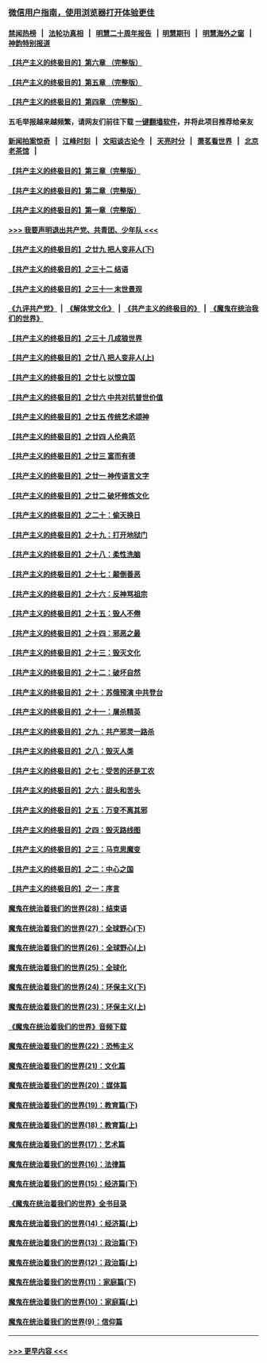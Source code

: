 ### [微信用户指南，使用浏览器打开体验更佳](https://github.com/gfw-breaker/banned-news1/blob/master/indexes/wechat-guide.md?t=0)
#### [禁闻热榜](热点新闻.md?t=0)  &nbsp;&nbsp;|&nbsp;&nbsp; [法轮功真相](https://github.com/gfw-breaker/truth/blob/master/README.md?t=0) &nbsp;&nbsp;|&nbsp;&nbsp; [明慧二十周年报告](https://github.com/gfw-breaker/mh-reports/blob/master/README.md?t=0) &nbsp;&nbsp;|&nbsp;&nbsp;[明慧期刊](https://github.com/gfw-breaker/mh-qikan) &nbsp;&nbsp;|&nbsp;&nbsp; [明慧海外之窗](https://github.com/gfw-breaker/mh-news/blob/master/README.md?t=0) &nbsp;&nbsp;|&nbsp;&nbsp; [神韵特别报道](https://github.com/gfw-breaker/mh-news/blob/master/shenyun.md?t=0)
#### [【共产主义的终极目的】第六章 （完整版）](../pages/nsc422/n11428913.md?t=02091844) 
#### [【共产主义的终极目的】第五章 （完整版）](../pages/nsc422/n11428912.md?t=02091844) 
#### [【共产主义的终极目的】第四章 （完整版）](../pages/nsc422/n11428907.md?t=02091844) 
#### 五毛举报越来越频繁，请网友们前往下载 [一键翻墙软件](https://github.com/gfw-breaker/ssr-accounts)，并将此项目推荐给亲友
#### [新闻拍案惊奇](https://github.com/gfw-breaker/banned-news1/blob/master/pages/link4.md) &nbsp;&nbsp;|&nbsp;&nbsp; [江峰时刻](https://github.com/gfw-breaker/banned-news1/blob/master/pages/link4.md) &nbsp;&nbsp;|&nbsp;&nbsp; [文昭谈古论今](https://github.com/gfw-breaker/banned-news1/blob/master/pages/link4.md) &nbsp;&nbsp;|&nbsp;&nbsp; [天亮时分](https://github.com/gfw-breaker/banned-news1/blob/master/pages/link4.md) &nbsp;&nbsp;|&nbsp;&nbsp; [萧茗看世界](https://github.com/gfw-breaker/banned-news1/blob/master/pages/link4.md) &nbsp;&nbsp;|&nbsp;&nbsp; [北京老茶馆](https://github.com/gfw-breaker/banned-news1/blob/master/pages/link4.md) &nbsp;&nbsp;|&nbsp;&nbsp; 
#### [【共产主义的终极目的】第三章（完整版）](../pages/nsc422/n11428848.md?t=02091844) 
#### [【共产主义的终极目的】第二章（完整版）](../pages/nsc422/n11428831.md?t=02091844) 
#### [【共产主义的终极目的】第一章（完整版）](../pages/nsc422/n11417651.md?t=02091844) 
#### [>>> 我要声明退出共产党、共青团、少年队 <<<](https://github.com/begood0513/goodnews/blob/master/quit/letter.md) 
#### [【共产主义的终极目的】之廿九 把人变非人(下)](../pages/nsc422/n11344140.md?t=02091844) 
#### [【共产主义的终极目的】之三十二 结语](../pages/nsc422/n11360535.md?t=02091844) 
#### [【共产主义的终极目的】之三十一 末世景观](../pages/nsc422/n11351129.md?t=02091844) 
#### [《九评共产党》](https://github.com/begood0513/9ping.md/blob/master/README.md) &nbsp;|&nbsp; [《解体党文化》](../../../../jtdwh.md/blob/master/README.md)  &nbsp;|&nbsp; [《共产主义的终极目的》](../../../../gczydzjmd.md/blob/master/README.md) &nbsp;|&nbsp; [《魔鬼在统治我们的世界》](../../../../mgztzwmdsj.md/blob/master/README.md) 
#### [【共产主义的终极目的】之三十 几成狼世界](../pages/nsc422/n11348280.md?t=02091844) 
#### [【共产主义的终极目的】之廿八 把人变非人(上)](../pages/nsc422/n11340492.md?t=02091844) 
#### [【共产主义的终极目的】之廿七 以恨立国](../pages/nsc422/n11336944.md?t=02091844) 
#### [【共产主义的终极目的】之廿六 中共对抗普世价值](../pages/nsc422/n11324785.md?t=02091844) 
#### [【共产主义的终极目的】之廿五 传统艺术颂神](../pages/nsc422/n11296396.md?t=02091844) 
#### [【共产主义的终极目的】之廿四 人伦典范](../pages/nsc422/n11296397.md?t=02091844) 
#### [【共产主义的终极目的】之廿三 富而有德](../pages/nsc422/n11283598.md?t=02091844) 
#### [【共产主义的终极目的】之廿一 神传语言文字](../pages/nsc422/n11263265.md?t=02091844) 
#### [【共产主义的终极目的】之廿二 破坏修炼文化](../pages/nsc422/n11245728.md?t=02091844) 
#### [【共产主义的终极目的】之二十：偷天换日](../pages/nsc422/n11238846.md?t=02091844) 
#### [【共产主义的终极目的】之十九：打开地狱门](../pages/nsc422/n11206376.md?t=02091844) 
#### [【共产主义的终极目的】之十八：柔性洗脑](../pages/nsc422/n11199994.md?t=02091844) 
#### [【共产主义的终极目的】之十七：颠倒善恶](../pages/nsc422/n11179782.md?t=02091844) 
#### [【共产主义的终极目的】之十六：反神骂祖宗](../pages/nsc422/n11166798.md?t=02091844) 
#### [【共产主义的终极目的】之十五：毁人不倦](../pages/nsc422/n11166792.md?t=02091844) 
#### [【共产主义的终极目的】之十四：邪恶之最](../pages/nsc422/n11150249.md?t=02091844) 
#### [【共产主义的终极目的】之十三：毁灭文化](../pages/nsc422/n11135227.md?t=02091844) 
#### [【共产主义的终极目的】之十二：破坏自然](../pages/nsc422/n11135214.md?t=02091844) 
#### [【共产主义的终极目的】之十：苏俄预演 中共登台](../pages/nsc422/n11118424.md?t=02091844) 
#### [【共产主义的终极目的】之十一：屠杀精英](../pages/nsc422/n11118442.md?t=02091844) 
#### [【共产主义的终极目的】之九：共产邪灵一路杀](../pages/nsc422/n11114139.md?t=02091844) 
#### [【共产主义的终极目的】之八：毁灭人类](../pages/nsc422/n11108503.md?t=02091844) 
#### [【共产主义的终极目的】之七：受苦的还是工农](../pages/nsc422/n11101809.md?t=02091844) 
#### [【共产主义的终极目的】之六：甜头和苦头](../pages/nsc422/n11096971.md?t=02091844) 
#### [【共产主义的终极目的】之五：万变不离其邪](../pages/nsc422/n11091285.md?t=02091844) 
#### [【共产主义的终极目的】之四：毁灭路线图](../pages/nsc422/n11086284.md?t=02091844) 
#### [【共产主义的终极目的】之三：马克思魔变](../pages/nsc422/n11061941.md?t=02091844) 
#### [【共产主义的终极目的】之二：中心之国](../pages/nsc422/n11047728.md?t=02091844) 
#### [【共产主义的终极目的】之一：序言](../pages/nsc422/n11086077.md?t=02091844) 
#### [魔鬼在统治着我们的世界(28)：结束语](../pages/nsc422/n10936246.md?t=02091844) 
#### [魔鬼在统治着我们的世界(27)：全球野心(下)](../pages/nsc422/n10928319.md?t=02091844) 
#### [魔鬼在统治着我们的世界(26)：全球野心(上)](../pages/nsc422/n10900318.md?t=02091844) 
#### [魔鬼在统治着我们的世界(25)：全球化](../pages/nsc422/n10788205.md?t=02091844) 
#### [魔鬼在统治着我们的世界(24)：环保主义(下)](../pages/nsc422/n10695307.md?t=02091844) 
#### [魔鬼在统治着我们的世界(23)：环保主义(上)](../pages/nsc422/n10688613.md?t=02091844) 
#### [《魔鬼在统治着我们的世界》音频下载](../pages/nsc422/n10635553.md?t=02091844) 
#### [魔鬼在统治着我们的世界(22)：恐怖主义](../pages/nsc422/n10614727.md?t=02091844) 
#### [魔鬼在统治着我们的世界(21)：文化篇](../pages/nsc422/n10597706.md?t=02091844) 
#### [魔鬼在统治着我们的世界(20)：媒体篇](../pages/nsc422/n10586579.md?t=02091844) 
#### [魔鬼在统治着我们的世界(19)：教育篇(下)](../pages/nsc422/n10564808.md?t=02091844) 
#### [魔鬼在统治着我们的世界(18)：教育篇(上)](../pages/nsc422/n10526970.md?t=02091844) 
#### [魔鬼在统治着我们的世界(17)：艺术篇](../pages/nsc422/n10499093.md?t=02091844) 
#### [魔鬼在统治着我们的世界(16)：法律篇](../pages/nsc422/n10485969.md?t=02091844) 
#### [魔鬼在统治着我们的世界(15)：经济篇(下)](../pages/nsc422/n10469975.md?t=02091844) 
#### [《魔鬼在统治着我们的世界》全书目录](../pages/nsc422/n10464261.md?t=02091844) 
#### [魔鬼在统治着我们的世界(14)：经济篇(上)](../pages/nsc422/n10457370.md?t=02091844) 
#### [魔鬼在统治着我们的世界(13)：政治篇(下)](../pages/nsc422/n10448270.md?t=02091844) 
#### [魔鬼在统治着我们的世界(12)：政治篇(上)](../pages/nsc422/n10444576.md?t=02091844) 
#### [魔鬼在统治着我们的世界(11)：家庭篇(下)](../pages/nsc422/n10440961.md?t=02091844) 
#### [魔鬼在统治着我们的世界(10)：家庭篇(上)](../pages/nsc422/n10435448.md?t=02091844) 
#### [魔鬼在统治着我们的世界(9)：信仰篇](../pages/nsc422/n10432159.md?t=02091844) 

----
#### [ >>> 更早内容 <<< ](../indexes/nsc422-earlier.md)
